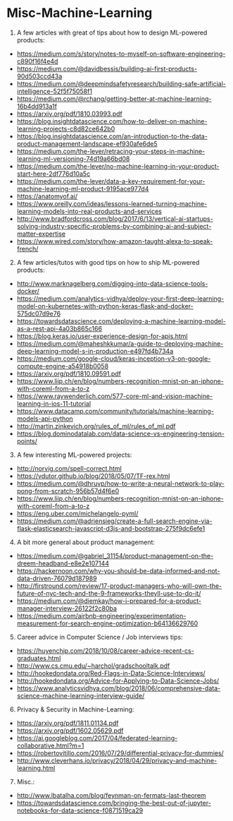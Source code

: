 # Misc-Machine-Learning

1. A few articles with great of tips about how to design ML-powered products:

* https://medium.com/s/story/notes-to-myself-on-software-engineering-c890f16f4e4d
* https://medium.com/@davidbessis/building-ai-first-products-90d503ccd43a
* https://medium.com/@deepmindsafetyresearch/building-safe-artificial-intelligence-52f5f75058f1
* https://medium.com/@rchang/getting-better-at-machine-learning-16b4dd913a1f
* https://arxiv.org/pdf/1810.03993.pdf
* https://blog.insightdatascience.com/how-to-deliver-on-machine-learning-projects-c8d82ce642b0
* https://blog.insightdatascience.com/an-introduction-to-the-data-product-management-landscape-ef930afe6de5
* https://medium.com/the-lever/retracing-your-steps-in-machine-learning-ml-versioning-74d19a66bd08
* https://medium.com/the-lever/no-machine-learning-in-your-product-start-here-2df776d10a5c
* https://medium.com/the-lever/data-a-key-requirement-for-your-machine-learning-ml-product-9195ace977d4
* https://anatomyof.ai/
* https://www.oreilly.com/ideas/lessons-learned-turning-machine-learning-models-into-real-products-and-services
* http://www.bradfordcross.com/blog/2017/6/13/vertical-ai-startups-solving-industry-specific-problems-by-combining-ai-and-subject-matter-expertise
* https://www.wired.com/story/how-amazon-taught-alexa-to-speak-french/


2. A few articles/tutos with good tips on how to ship ML-powered products:

* http://www.marknagelberg.com/digging-into-data-science-tools-docker/
* https://medium.com/analytics-vidhya/deploy-your-first-deep-learning-model-on-kubernetes-with-python-keras-flask-and-docker-575dc07d9e76
* https://towardsdatascience.com/deploying-a-machine-learning-model-as-a-rest-api-4a03b865c166
* https://blog.keras.io/user-experience-design-for-apis.html
* https://medium.com/@maheshkkumar/a-guide-to-deploying-machine-deep-learning-model-s-in-production-e497fd4b734a
* https://medium.com/google-cloud/keras-inception-v3-on-google-compute-engine-a54918b0058
* https://arxiv.org/pdf/1810.09591.pdf
* https://www.liip.ch/en/blog/numbers-recognition-mnist-on-an-iphone-with-coreml-from-a-to-z
* https://www.raywenderlich.com/577-core-ml-and-vision-machine-learning-in-ios-11-tutorial
* https://www.datacamp.com/community/tutorials/machine-learning-models-api-python
* http://martin.zinkevich.org/rules_of_ml/rules_of_ml.pdf
* https://blog.dominodatalab.com/data-science-vs-engineering-tension-points/

3. A few interesting ML-powered projects:

* http://norvig.com/spell-correct.html
* https://vdutor.github.io/blog/2018/05/07/TF-rex.html
* https://medium.com/@dhruvp/how-to-write-a-neural-network-to-play-pong-from-scratch-956b57d4f6e0
* https://www.liip.ch/en/blog/numbers-recognition-mnist-on-an-iphone-with-coreml-from-a-to-z
* https://eng.uber.com/michelangelo-pyml/
* https://medium.com/@adriensieg/create-a-full-search-engine-via-flask-elasticsearch-javascript-d3js-and-bootstrap-275f9dc6efe1

4. A bit more general about product management:

* https://medium.com/@gabriel_31154/product-management-on-the-dreem-headband-e8e2e107144
* https://hackernoon.com/why-you-should-be-data-informed-and-not-data-driven-76079d187989
* http://firstround.com/review/17-product-managers-who-will-own-the-future-of-nyc-tech-and-the-9-frameworks-theyll-use-to-do-it/
* https://medium.com/@diemkay/how-i-prepared-for-a-product-manager-interview-26122f2c80ba
* https://medium.com/airbnb-engineering/experimentation-measurement-for-search-engine-optimization-b64136629760

5. Career advice in Computer Science / Job interviews tips:

* https://huyenchip.com/2018/10/08/career-advice-recent-cs-graduates.html
* http://www.cs.cmu.edu/~harchol/gradschooltalk.pdf
* http://hookedondata.org/Red-Flags-in-Data-Science-Interviews/
* http://hookedondata.org/Advice-for-Applying-to-Data-Science-Jobs/
* https://www.analyticsvidhya.com/blog/2018/06/comprehensive-data-science-machine-learning-interview-guide/


6. Privacy & Security in Machine-Learning:

* https://arxiv.org/pdf/1811.01134.pdf
* https://arxiv.org/pdf/1602.05629.pdf
* https://ai.googleblog.com/2017/04/federated-learning-collaborative.html?m=1
* https://robertovitillo.com/2016/07/29/differential-privacy-for-dummies/
* http://www.cleverhans.io/privacy/2018/04/29/privacy-and-machine-learning.html


7. Misc.:

* http://www.lbatalha.com/blog/feynman-on-fermats-last-theorem
* https://towardsdatascience.com/bringing-the-best-out-of-jupyter-notebooks-for-data-science-f0871519ca29
